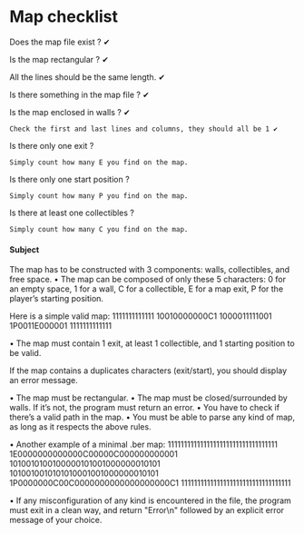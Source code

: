 <!--
WSL Compile
cc src/*.c includes/so_long.h lib/libft/*.c lib/libft/*.h
 -->
# Map checklist

Does the map file exist ? ✔

Is the map rectangular ? ✔

All the lines should be the same length. ✔

Is there something in the map file ? ✔

Is the map enclosed in walls ? ✔

	Check the first and last lines and columns, they should all be 1 ✔

Is there only one exit ?

	Simply count how many E you find on the map.

Is there only one start position ?

	Simply count how many P you find on the map.

Is there at least one collectibles ?

	Simply count how many C you find on the map.


#### Subject
The map has to be constructed with 3 components: walls, collectibles, and free
space.
• The map can be composed of only these 5 characters:
0 for an empty space,
1 for a wall,
C for a collectible,
E for a map exit,
P for the player’s starting position.

Here is a simple valid map:
1111111111111
10010000000C1
1000011111001
1P0011E000001
1111111111111

• The map must contain 1 exit, at least 1 collectible, and 1 starting position to
be valid.

If the map contains a duplicates characters (exit/start), you should
display an error message.

• The map must be rectangular.
• The map must be closed/surrounded by walls. If it’s not, the program must return
an error.
• You have to check if there’s a valid path in the map.
• You must be able to parse any kind of map, as long as it respects the above rules.

• Another example of a minimal .ber map:
1111111111111111111111111111111111
1E0000000000000C00000C000000000001
1010010100100000101001000000010101
1010010010101010001001000000010101
1P0000000C00C0000000000000000000C1
1111111111111111111111111111111111

• If any misconfiguration of any kind is encountered in the file, the program must
exit in a clean way, and return "Error\n" followed by an explicit error message of
your choice.
